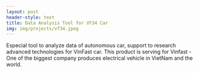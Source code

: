 ```yaml
---
layout: post
header-style: text
title: Data Analysis Tool for VF34 Car
img: img/projects/vf34.jpeg
---
```

Especial tool to analyze data of autonomous car, support to research advanced technologies for VinFast car.
This product is serving for Vinfast - One of the biggest company produces electrical vehicle in VietNam and the world.
